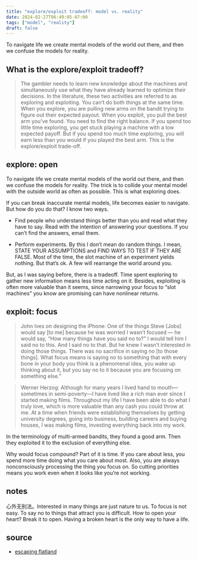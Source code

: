 ```yaml
---
title: "explore/exploit tradeoff: model vs. reality"
date: 2024-02-27T06:49:05-07:00
tags: ["model", "reality"]
draft: false
---
```


To navigate life we create mental models of the world out there, and then we confuse the models for reality.

## What is the explore/exploit tradeoff?

> The gambler needs to learn new knowledge about the machines and simultaneously use what they have already learned to optimize their decisions. In the literature, these two activities are referred to as exploring and exploiting. You can’t do both things at the same time. When you explore, you are pulling new arms on the bandit trying to figure out their expected payout. When you exploit, you pull the best arm you’ve found. You need to find the right balance. If you spend too little time exploring, you get stuck playing a machine with a low expected payoff. But if you spend too much time exploring, you will earn less than you would if you played the best arm. This is the explore/exploit trade-off.

## explore: open

To navigate life we create mental models of the world out there, and then we confuse the models for reality. The trick is to collide your mental model with the outside world as often as possible. This is what exploring does.

If you can break inaccurate mental models, life becomes easier to navigate. But how do you do that? I know two ways.

* Find people who understand things better than you and read what they have to say. Read with the intention of answering your questions. If you can’t find the answers, email them.

* Perform experiments. By this I don’t mean do random things. I mean, STATE YOUR ASSUMPTIONS and FIND WAYS TO TEST IF THEY ARE FALSE. Most of the time, the slot machine of an experiment yields nothing. But that’s ok. A few will rearrange the world around you.

But, as I was saying before, there is a tradeoff. Time spent exploring to gather new information means less time acting on it. Besides, exploiting is often more valuable than it seems, since narrowing your focus to “slot machines” you know are promising can have nonlinear returns.

## exploit: focus

> John Ives on designing the iPhone: One of the things Steve [Jobs] would say [to me] because he was worried I wasn’t focused — he would say, “How many things have you said no to?” I would tell him I said no to this. And I said no to that. But he knew I wasn’t interested in doing those things. There was no sacrifice in saying no [to those things]. What focus means is saying no to something that with every bone in your body you think is a phenomenal idea, you wake up thinking about it, but you say no to it because you are focusing on something else.”

> Werner Herzog: Although for many years I lived hand to mouth—sometimes in semi-poverty—I have lived like a rich man ever since I started making films. Throughout my life I have been able to do what I truly love, which is more valuable than any cash you could throw at me. At a time when friends were establishing themselves by getting university degrees, going into business, building careers and buying houses, I was making films, investing everything back into my work.

In the terminology of multi-armed bandits, they found a good arm. Then they exploited it to the exclusion of everything else.

Why would focus compound? Part of it is time. If you care about less, you spend more time doing what you care about most. Also, you are always nonconsciously processing the thing you focus on. So cutting priorities means you work even when it looks like you’re not working.

## notes

心外无别法。Interested in many things are just nature to us. To focus is not easy. To say no to things that attract you is difficult. How to open your heart? Break it to open. Having a broken heart is the only way to have a life. 

## source

* [escaping flatland](https://www.henrikkarlsson.xyz/p/multi-armed-bandit)



